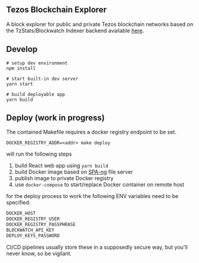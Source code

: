 ## Tezos Blockchain Explorer

A block explorer for public and private Tezos blockchain networks based on the TzStats/Blockwatch Indexer backend available [here](https://github.com/blockwatch-cc/tzindex).

## Develop

```
# setup dev environment
npm install

# start built-in dev server
yarn start

# build deployable app
yarn build
```

## Deploy (work in progress)

The contained Makefile requires a docker registry endpoint to be set.

```
DOCKER_REGISTRY_ADDR=<addr> make deploy
```

will run the following steps

1. build React web app using `yarn build`
2. build Docker image based on [SPA-ng](https://github.com/echa/spang) file server
3. publish image to private Docker registry
4. use `docker-compose` to start/replace Docker container on remote host

for the deploy process to work the following ENV variables need to be specified:

```sh
DOCKER_HOST
DOCKER_REGISTRY_USER
DOCKER_REGISTRY_PASSPHRASE
BLOCKWATCH_API_KEY
DEPLOY_KEYS_PASSWORD
```

CI/CD pipelines usually store these in a supposedly secure way, but you'll never know, so be vigilant.
